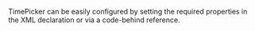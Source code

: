 TimePicker can be easily configured by setting the required properties in the XML declaration or via a code-behind reference.
<snippet id='creating-timepicker-xml'/>
<snippet id='time-picker-configure-code'/>
<snippet id='time-picker-configure-code-ts'/>
